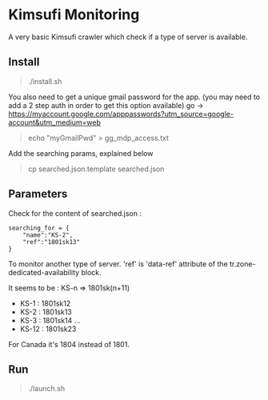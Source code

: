 # Kimsufi Monitoring

A very basic Kimsufi crawler which check if a type of server is available.

## Install

> ./install.sh

You also need to get a unique gmail password for the app. (you may need to add a 2 step auth in order to get this option available)
go -> https://myaccount.google.com/apppasswords?utm_source=google-account&utm_medium=web

> echo "myGmailPwd" > gg_mdp_access.txt

Add the searching params, explained below

> cp searched.json.template searched.json

## Parameters

Check for the content of searched.json :

    searching_for = {
        "name":"KS-2",
        "ref":"1801sk13"
    }

To monitor another type of server. 'ref' is 'data-ref' attribute of the tr.zone-dedicated-availability block.

It seems to be : KS-n => 1801sk(n+11)

- KS-1 : 1801sk12
- KS-2 : 1801sk13
- KS-3 : 1801sk14
...
- KS-12 : 1801sk23

For Canada it's 1804 instead of 1801.

## Run

> ./launch.sh